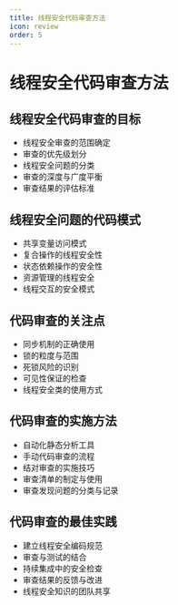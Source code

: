 ```yaml
---
title: 线程安全代码审查方法
icon: review
order: 5
---
```


# 线程安全代码审查方法

## 线程安全代码审查的目标

- 线程安全审查的范围确定
- 审查的优先级划分
- 线程安全问题的分类
- 审查的深度与广度平衡
- 审查结果的评估标准

## 线程安全问题的代码模式

- 共享变量访问模式
- 复合操作的线程安全性
- 状态依赖操作的安全性
- 资源管理的线程安全
- 线程交互的安全模式

## 代码审查的关注点

- 同步机制的正确使用
- 锁的粒度与范围
- 死锁风险的识别
- 可见性保证的检查
- 线程安全类的使用方式

## 代码审查的实施方法

- 自动化静态分析工具
- 手动代码审查的流程
- 结对审查的实施技巧
- 审查清单的制定与使用
- 审查发现问题的分类与记录

## 代码审查的最佳实践

- 建立线程安全编码规范
- 审查与测试的结合
- 持续集成中的安全检查
- 审查结果的反馈与改进
- 线程安全知识的团队共享
